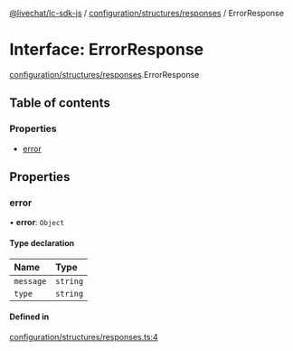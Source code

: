[@livechat/lc-sdk-js](../README.md) / [configuration/structures/responses](../modules/configuration_structures_responses.md) / ErrorResponse

# Interface: ErrorResponse

[configuration/structures/responses](../modules/configuration_structures_responses.md).ErrorResponse

## Table of contents

### Properties

- [error](configuration_structures_responses.ErrorResponse.md#error)

## Properties

### error

• **error**: `Object`

#### Type declaration

| Name | Type |
| :------ | :------ |
| `message` | `string` |
| `type` | `string` |

#### Defined in

[configuration/structures/responses.ts:4](https://github.com/livechat/lc-sdk-js/blob/c7b3817/src/configuration/structures/responses.ts#L4)
